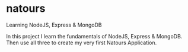 # natours
Learning NodeJS, Express &amp; MongoDB

In this project I learn the fundamentals of NodeJS, Express &amp; MongoDB. Then use all three to create my very first Natours Application.
